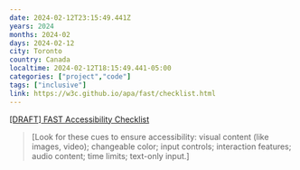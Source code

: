 ```yaml
---
date: 2024-02-12T23:15:49.441Z
years: 2024
months: 2024-02
days: 2024-02-12
city: Toronto
country: Canada
localtime: 2024-02-12T18:15:49.441-05:00
categories: ["project","code"]
tags: ["inclusive"]
link: https://w3c.github.io/apa/fast/checklist.html
---
```

[[DRAFT] FAST Accessibility Checklist](https://w3c.github.io/apa/fast/checklist.html)

> [Look for these cues to ensure accessibility: visual content (like images, video); changeable color; input controls; interaction features; audio content; time limits; text-only input.]
